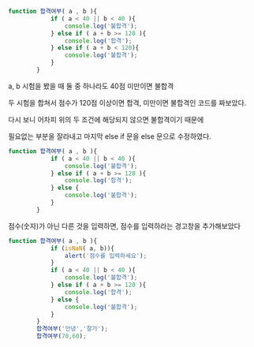```jsx
function 합격여부( a , b ){
            if ( a < 40 || b < 40 ){
                console.log('불합격');
            } else if ( a + b >= 120 ){
                console.log('합격');
            } else if ( a + b < 120){
                console.log('불합격');
            }
        }
```

a, b 시험을 봤을 때 둘 중 하나라도 40점 미만이면 불합격

두 시험을 합쳐서 점수가 120점 이상이면 합격, 미만이면 불합격인 코드를 짜보았다.

다시 보니 어차피 위의 두 조건에 해당되지 않으면 불합격이기 때문에

필요없는 부분을 잘라내고 마지막 else if 문을 else 문으로 수정하였다.

```jsx
function 합격여부( a , b ){
            if ( a < 40 || b < 40 ){
                console.log('불합격');
            } else if ( a + b >= 120 ){
                console.log('합격');
            } else {
                console.log('불합격');
            }
        }
```

점수(숫자)가 아닌 다른 것을 입력하면, 점수를 입력하라는 경고창을 추가해보았다

```jsx
function 합격여부( a , b ){
            if (isNaN( a, b)){
                alert('점수를 입력하세요');
            }
            if ( a < 40 || b < 40 ){
                console.log('불합격');
            } else if ( a + b >= 120 ){
                console.log('합격');
            } else {
                console.log('불합격');
            }
        }
        합격여부('안녕','잘가');
        합격여부(70,60);
```
